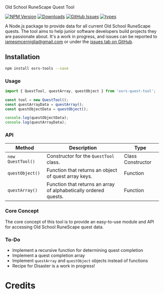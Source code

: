 Old School RuneScape Quest Tool

[![NPM Version][npm-image]][npm-url] [![Downloads][downloads-image]][downloads-url] [![GitHub Issues][issues-img]][new-issue]
[![types](https://img.shields.io/npm/types/osrs-tools.svg?style=flat-square)](https://github.com/jamescer/osrs-tools/blob/master/src/types.ts)

A Node.js package to provide data for all current Old School RuneScape quests. The tool aims to help junior software developers build projects they are passionate about. It's a work in progress, and issues can be reported to [jamesmcerniglia@gmail.com](mailto:jamesmcerniglia@gmail.com) or under the [issues tab on GitHub](https://github.com/jamescer/osrs-tools/issues).

## Installation

```bash
npm install osrs-tools --save
```

### Usage

```javascript
import { QuestTool, questArray, questObject } from 'osrs-quest-tool';

const tool = new QuestTool();
const questArrayData = questArray();
const questObjectData = questObject();

console.log(questObjectData);
console.log(questArrayData);
```

### API

| Method            | Description                                                      | Type              |
| ----------------- | ---------------------------------------------------------------- | ----------------- |
| `new QuestTool()` | Constructor for the `QuestTool` class.                           | Class Constructor |
| `questObject()`   | Function that returns an object of quest array keys.             | Function          |
| `questArray()`    | Function that returns an array of alphabetically ordered quests. | Function          |

### Core Concept

The core concept of this tool is to provide an easy-to-use module and API for accessing Old School RuneScape quest data.

### To-Do

- Implement a recursive function for determining quest completion
- Implement a quest completion array
- Implement `questArray` and `questObject` objects instead of functions
- Recipe for Disaster is a work in progress!

# Credits

[npm-image]: https://img.shields.io/npm/v/osrs-tools.svg
[npm-url]: https://www.npmjs.com/package/osrs-tools
[downloads-image]: https://img.shields.io/npm/dm/osrs-tools.svg
[downloads-url]: https://npmcharts.com/compare/osrs-tools?minimal=true
[issues-img]: https://img.shields.io/github/issues/jamescer/osrs-tools.svg
[new-issue]: https://github.com/jamescer/osrs-tools/issues/new/choose
